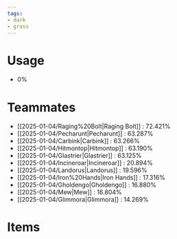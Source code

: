 ```yaml
---
tags:
- dark
- grass
---
```

# Usage
- 0%
# Teammates
- [[2025-01-04/Raging%20Bolt|Raging Bolt]] : 72.421%
- [[2025-01-04/Pecharunt|Pecharunt]] : 63.287%
- [[2025-01-04/Carbink|Carbink]] : 63.266%
- [[2025-01-04/Hitmontop|Hitmontop]] : 63.190%
- [[2025-01-04/Glastrier|Glastrier]] : 63.125%
- [[2025-01-04/Incineroar|Incineroar]] : 20.894%
- [[2025-01-04/Landorus|Landorus]] : 19.596%
- [[2025-01-04/Iron%20Hands|Iron Hands]] : 17.316%
- [[2025-01-04/Gholdengo|Gholdengo]] : 16.880%
- [[2025-01-04/Mew|Mew]] : 16.804%
- [[2025-01-04/Glimmora|Glimmora]] : 14.269%
# Items